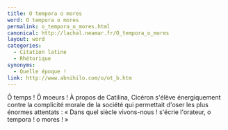 ```yaml
---
title: O tempora o mores
word: O tempora o mores
permalink: o_tempora_o_mores.html
canonical: http://lachal.neamar.fr/O_tempora_o_mores
layout: word
categories:
  - Citation latine
  - Rhétorique
synonyms:
  - Quelle époque !
link: http://www.abnihilo.com/o/ot_b.htm
---
```


Ô temps ! Ô moeurs !
À propos de Catilina, Cicéron s'élève énergiquement contre la complicité morale de la société qui permettait d'oser les plus énormes attentats : « Dans quel siècle vivons-nous ! s'écrie l'orateur, o tempora ! o mores ! »

